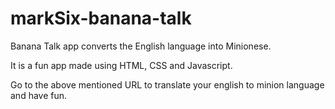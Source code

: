 # markSix-banana-talk
Banana Talk app converts the English language into Minionese. 

It is a fun app made using HTML, CSS and Javascript.

Go to the above mentioned URL to translate your english to minion language and have fun.
